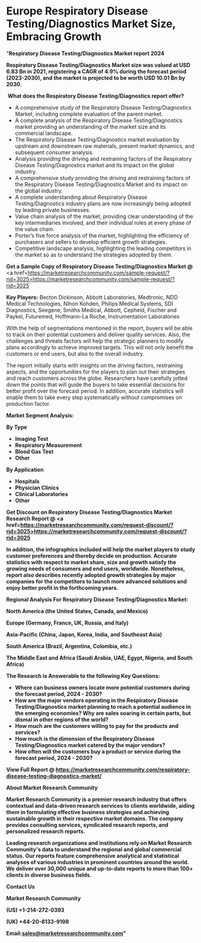 # Europe Respiratory Disease Testing/Diagnostics Market Size, Embracing Growth
"<strong>Respiratory Disease Testing/Diagnostics Market report 2024</strong>

<strong>Respiratory Disease Testing/Diagnostics Market size was valued at USD 6.83 Bn in 2021, registering a CAGR of 4.9% during the forecast period (2023-2030), and the market is projected to be worth USD 10.01 Bn by 2030.</strong>

 <strong><b>What does the Respiratory Disease Testing/Diagnostics report offer?</b></strong>
<ul>
  <li>A comprehensive study of the Respiratory Disease Testing/Diagnostics Market, including complete evaluation of the parent market.</li>
  <li>A complete analysis of the Respiratory Disease Testing/Diagnostics market providing an understanding of the market size and its commercial landscape.</li>
  <li>The Respiratory Disease Testing/Diagnostics market evaluation by upstream and downstream raw materials, present market dynamics, and subsequent consumer analysis.</li>
  <li>Analysis providing the driving and restraining factors of the Respiratory Disease Testing/Diagnostics market and its impact on the global industry.</li>
  <li>A comprehensive study providing the driving and restraining factors of the Respiratory Disease Testing/Diagnostics Market and its impact on the global industry.</li>
  <li>A complete understanding about Respiratory Disease Testing/Diagnostics industry plans are now increasingly being adopted by leading private businesses.</li>
  <li>Value chain analysis of the market, providing clear understanding of the key intermediaries involved, and their individual roles at every phase of the value chain.</li>
  <li>Porter’s five force analysis of the market, highlighting the efficiency of purchasers and sellers to develop efficient growth strategies.</li>
  <li>Competitive landscape analysis, highlighting the leading competitors in the market so as to understand the strategies adopted by them.</li>
</ul>

<strong>Get a Sample Copy of Respiratory Disease Testing/Diagnostics Market @ </strong><a href=https://marketresearchcommunity.com/sample-request/?rid=3025><u>https://marketresearchcommunity.com/sample-request/?rid=3025</u></a>

<strong>Key Players:</strong> 
Becton Dickinson, Abbott Laboratories, Medtronic, NDD Medical Technologies, Nihon Kohden, Philips Medical Systems, SDI Diagnostics, Seegene, Smiths Medical, Abbott, Cepheid, Fischer and Paykel, Futuremed, Hoffmann-La Roche, Instrumentation Laboratories

With the help of segmentations mentioned in the report, buyers will be able to track on their potential customers and deliver quality services. Also, the challenges and threats factors will help the strategic planners to modify plans accordingly to achieve improved targets. This will not only benefit the customers or end users, but also to the overall industry.

The report initially starts with insights on the driving factors, restraining aspects, and the opportunities for the players to plan out their strategies and reach customers across the globe. Researchers have carefully jotted down the points that will guide the buyers to take essential decisions for better profit over the forecast period. In addition, accurate statistics will enable them to take every step systematically without compromises on production factor.

<strong>Market Segment Analysis:</strong>


<strong><strong>By Type</strong></h4>
<ul>
 	<li>Imaging Test</li>
 	<li>Respiratory Measurement</li>
 	<li>Blood Gas Test</li>
 	<li>Other</li>
</ul>
<strong><strong>By Application</strong></h4>
<ul>
 	<li>Hospitals</li>
 	<li>Physician Clinics</li>
 	<li>Clinical Laboratories</li>
 	<li>Other</li>
</ul>

<strong>Get Discount on Respiratory Disease Testing/Diagnostics Market Research Report @ </b></strong><a href=https://marketresearchcommunity.com/request-discount/?rid=3025><u>https://marketresearchcommunity.com/request-discount/?rid=3025</u></a>

In addition, the infographics included will help the market players to study customer preferences and thereby decide on production. Accurate statistics with respect to market share, size and growth satisfy the growing needs of consumers and end users, worldwide. Nonetheless, report also describes recently adopted growth strategies by major companies for the competitors to launch more advanced solutions and enjoy better profit in the forthcoming years.

<strong>Regional Analysis For Respiratory Disease Testing/Diagnostics Market:</strong>

<strong>North America</strong> (the United States, Canada, and Mexico)

<strong>Europe</strong> (Germany, France, UK, Russia, and Italy)

<strong>Asia-Pacific</strong> (China, Japan, Korea, India, and Southeast Asia)

<strong>South America</strong> (Brazil, Argentina, Colombia, etc.)

<strong>The Middle East and Africa</strong> (Saudi Arabia, UAE, Egypt, Nigeria, and South Africa)

<strong>The Research is Answerable to the following Key Questions:</strong>
<ul>
 	<li>Where can business owners locate more potential customers during the forecast period, 2024 - 2030?</li>
 	<li>How are the major vendors operating in the Respiratory Disease Testing/Diagnostics market planning to reach a potential audience in the emerging economies? Why are sales soaring in certain parts, but dismal in other regions of the world?</li>
 	<li>How much are the customers willing to pay for the products and services?</li>
 	<li>How much is the dimension of the Respiratory Disease Testing/Diagnostics market catered by the major vendors?</li>
 	<li>How often will the customers buy a product or service during the forecast period, 2024 - 2030?</li>
</ul>

<strong>View Full Report @</strong> <a href=https://marketresearchcommunity.com/respiratory-disease-testing-diagnostics-market/>https://marketresearchcommunity.com/respiratory-disease-testing-diagnostics-market/</a>

<strong>About Market Research Community</strong>

Market Research Community is a premier research industry that offers contextual and data-driven research services to clients worldwide, aiding them in formulating effective business strategies and achieving sustainable growth in their respective market domains. The company provides consulting services, syndicated research reports, and personalized research reports.

Leading research organizations and institutions rely on Market Research Community's data to understand the regional and global commercial status. Our reports feature comprehensive analytical and statistical analyses of various industries in prominent countries around the world. We deliver over 30,000 unique and up-to-date reports to more than 100+ clients in diverse business fields.

<strong>Contact Us</strong>

<strong>Market Research Community</strong>

(US) +1-214-272-0393

(UK) +44-20-8133-9198

<strong>Email:</strong>sales@marketresearchcommunity.com"
